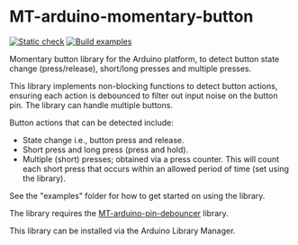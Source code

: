 # MT-arduino-momentary-button

[![Static check](https://github.com/Morgritech/MT-arduino-momentary-button/actions/workflows/static-check.yaml/badge.svg)](https://github.com/Morgritech/MT-arduino-momentary-button/actions/workflows/static-check.yaml) [![Build examples](https://github.com/Morgritech/MT-arduino-momentary-button/actions/workflows/build-examples.yaml/badge.svg)](https://github.com/Morgritech/MT-arduino-momentary-button/actions/workflows/build-examples.yaml)

Momentary button library for the Arduino platform, to detect button state change (press/release), short/long presses and multiple presses.

This library implements non-blocking functions to detect button actions, ensuring each action is debounced to filter out input noise on the button pin. The library can handle multiple buttons.

Button actions that can be detected include:

- State change i.e., button press and release.
- Short press and long press (press and hold).
- Multiple (short) presses; obtained via a press counter. This will count each short press that occurs within an allowed period of time (set using the library).

See the "examples" folder for how to get started on using the library.

The library requires the [MT-arduino-pin-debouncer](https://github.com/Morgritech/MT-arduino-pin-debouncer) library.

This library can be installed via the Arduino Library Manager.
